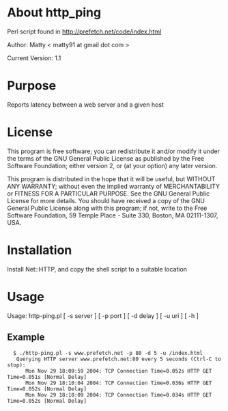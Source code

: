 # About http_ping
Perl script found in http://prefetch.net/code/index.html

Author: Matty < matty91 at gmail dot com >

Current Version: 1.1

# Purpose
  Reports latency between a web server and a given host

# License
This program is free software; you can redistribute it and/or modify it
under the terms of the GNU General Public License as published by the
Free Software Foundation; either version 2, or (at your option) any
later version.

This program is distributed in the hope that it will be useful,
but WITHOUT ANY WARRANTY; without even the implied warranty of
MERCHANTABILITY or FITNESS FOR A PARTICULAR PURPOSE.  See the
GNU General Public License for more details.
You should have received a copy of the GNU General Public License
along with this program; if not, write to the Free Software
Foundation, 59 Temple Place - Suite 330, Boston, MA 02111-1307, USA.

# Installation
Install Net::HTTP, and copy the shell script to a suitable location

# Usage
Usage: http-ping.pl [ -s server ] [ -p port ] [ -d delay ] [ -u uri ] [ -h ]

## Example
```
  $ ./http-ping.pl -s www.prefetch.net -p 80 -d 5 -u /index.html
   Querying HTTP server www.prefetch.net:80 every 5 seconds (Ctrl-C to stop):
      Mon Nov 29 18:09:59 2004: TCP Connection Time=0.052s HTTP GET Time=0.051s [Normal Delay]
      Mon Nov 29 18:10:04 2004: TCP Connection Time=0.036s HTTP GET Time=0.052s [Normal Delay]
      Mon Nov 29 18:10:09 2004: TCP Connection Time=0.034s HTTP GET Time=0.052s [Normal Delay]
```
